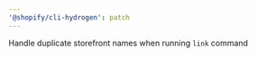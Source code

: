 ```yaml
---
'@shopify/cli-hydrogen': patch
---
```


Handle duplicate storefront names when running `link` command
